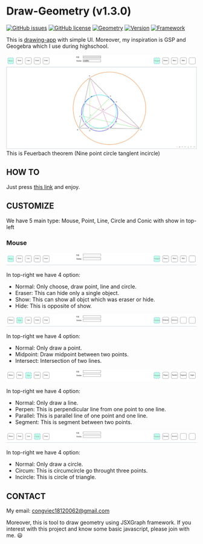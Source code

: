 # Draw-Geometry (v1.3.0)

[![GitHub issues](https://img.shields.io/github/issues/congviec18120062/Draw-Geometry)](https://github.com/congviec18120062/Draw-Geometry/issues)
[![GitHub license](https://img.shields.io/github/license/congviec18120062/Draw-Geometry)](https://github.com/congviec18120062/Draw-Geometry/blob/master/LICENSE)
[![Geometry](https://img.shields.io/badge/geometry-Euclid-blue)](https://github.com/congviec18120062/Draw-Geometry/blob/master)
[![Version](https://img.shields.io/badge/version-1.3.0-orange)](https://github.com/congviec18120062/Draw-Geometry/blob/master)
[![Framework](https://img.shields.io/badge/framework-JSXGraph-brightgreen)](https://github.com/congviec18120062/Draw-Geometry/blob/master)

This is [drawing-app](https://congviec18120062.github.io/Draw-Geometry/) with simple UI. Moreover, my inspiration is GSP and Geogebra which I use during highschool.

![Feuerbach theorem](https://raw.githubusercontent.com/congviec18120062/Draw-Geometry/master/img/Feuerbach%20theorem.jpg)
This is Feuerbach theorem (Nine point circle tanglent incircle)

## HOW TO
Just press [this link](https://congviec18120062.github.io/Draw-Geometry/) and enjoy. 

## CUSTOMIZE
We have 5 main type: Mouse, Point, Line, Circle and Conic with show in top-left

### Mouse
![Mouse](https://raw.githubusercontent.com/congviec18120062/Draw-Geometry/master/img/mouse.jpg)

In top-right we have 4 option: 

* Normal: Only choose, draw point, line and circle.
* Eraser: This can hide only a single object.
* Show: This can show all objct which was eraser or hide.
* Hide: This is opposite of show.

![Point](https://raw.githubusercontent.com/congviec18120062/Draw-Geometry/master/img/point.jpg)

In top-right we have 4 option: 

* Normal: Only draw a point.
* Midpoint: Draw midpoint between two points.
* Intersect: Intersection of two lines.

![Line](https://raw.githubusercontent.com/congviec18120062/Draw-Geometry/master/img/line.jpg)

In top-right we have 4 option: 

* Normal: Only draw a line.
* Perpen: This is perpendicular line from one point to one line.
* Parallel: This is parallel line of one point and one line.
* Segment: This is segment between two points.

![Circle](https://raw.githubusercontent.com/congviec18120062/Draw-Geometry/master/img/circle.jpg)

In top-right we have 4 option: 

* Normal: Only draw a circle.
* Circum: This is circumcircle go throught three points.
* Incircle: This is circle of triangle.

## CONTACT
My email: congviec18120062@gmail.com

Moreover, this is tool to draw geometry using JSXGraph framework. If you interest with this project and know some basic javascript, please join with me. :smiley: 
